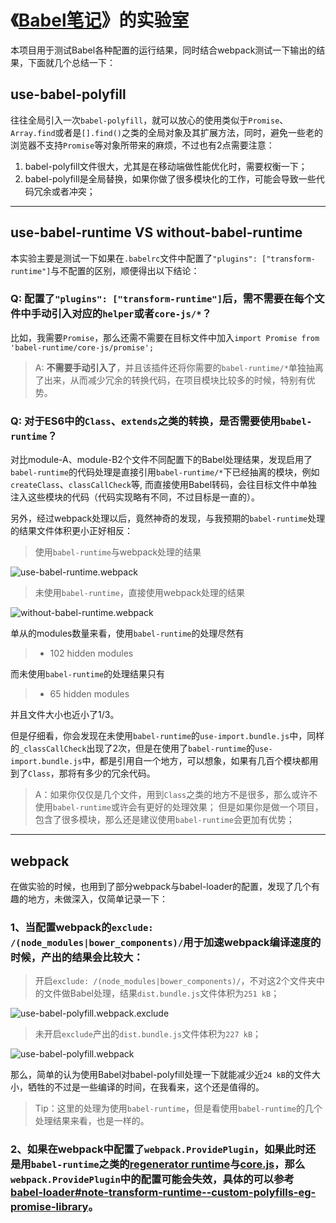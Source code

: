 # 《[Babel笔记](https://itony.net/post/babel-note.html)》的实验室

本项目用于测试Babel各种配置的运行结果，同时结合webpack测试一下输出的结果，下面就几个总结一下：

## use-babel-polyfill
往往全局引入一次`babel-polyfill`，就可以放心的使用类似于`Promise`、`Array.find`或者是`[].find()`之类的全局对象及其扩展方法，同时，避免一些老的浏览器不支持`Promise`等对象所带来的麻烦，不过也有2点需要注意：

1. babel-polyfill文件很大，尤其是在移动端做性能优化时，需要权衡一下；
2. babel-polyfill是全局替换，如果你做了很多模块化的工作，可能会导致一些代码冗余或者冲突；

------


## use-babel-runtime VS without-babel-runtime
本实验主要是测试一下如果在`.babelrc`文件中配置了`"plugins": ["transform-runtime"]`与不配置的区别，顺便得出以下结论：

### Q: 配置了`"plugins": ["transform-runtime"]`后，需不需要在每个文件中手动引入对应的`helper`或者`core-js/*`？
比如，我需要`Promise`，那么还需不需要在目标文件中加入`import Promise from 'babel-runtime/core-js/promise';`
> A: **不需要手动引入了**，并且该插件还将你需要的`babel-runtime/*`单独抽离了出来，从而减少冗余的转换代码，在项目模块比较多的时候，特别有优势。

### Q: 对于ES6中的`Class`、`extends`之类的转换，是否需要使用`babel-runtime`？
对比module-A、module-B2个文件不同配置下的Babel处理结果，发现启用了`babel-runtime`的代码处理是直接引用`babel-runtime/*`下已经抽离的模块，例如`createClass`、`classCallCheck`等, 而直接使用Babel转码，会往目标文件中单独注入这些模块的代码（代码实现略有不同，不过目标是一直的）。

另外，经过webpack处理以后，竟然神奇的发现，与我预期的`babel-runtime`处理的结果文件体积更小正好相反：
> 使用`babel-runtime`与webpack处理的结果

![use-babel-runtime.webpack](./images/use-babel-runtime.webpack.png)

> 未使用`babel-runtime`，直接使用webpack处理的结果

![without-babel-runtime.webpack](./images/without-babel-runtime.webpack.png)

单从的modules数量来看，使用`babel-runtime`的处理尽然有

> + 102 hidden modules

而未使用`babel-runtime`的处理结果只有

> + 65 hidden modules

并且文件大小也近小了1/3。

但是仔细看，你会发现在未使用`babel-runtime`的`use-import.bundle.js`中，同样的`_classCallCheck`出现了2次，但是在使用了`babel-runtime`的`use-import.bundle.js`中，都是引用自一个地方，可以想象，如果有几百个模块都用到了`Class`，那将有多少的冗余代码。

> A：如果你仅仅是几个文件，用到`Class`之类的地方不是很多，那么或许不使用`babel-runtime`或许会有更好的处理效果；
> 但是如果你是做一个项目，包含了很多模块，那么还是建议使用`babel-runtime`会更加有优势；

------


## webpack
在做实验的时候，也用到了部分webpack与babel-loader的配置，发现了几个有趣的地方，未做深入，仅简单记录一下：

### 1、当配置webpack的`exclude: /(node_modules|bower_components)/`用于加速webpack编译速度的时候，产出的结果会比较大：
> 开启`exclude: /(node_modules|bower_components)/`，不对这2个文件夹中的文件做Babel处理，结果`dist.bundle.js`文件体积为`251 kB`；

![use-babel-polyfill.webpack.exclude](./images/use-babel-polyfill.webpack.exclude.png)

> 未开启`exclude`产出的`dist.bundle.js`文件体积为`227 kB`；

![use-babel-polyfill.webpack](./images/use-babel-polyfill.webpack.png)

那么，简单的认为使用Babel对babel-polyfill处理一下就能减少近`24 kB`的文件大小，牺牲的不过是一些编译的时间，在我看来，这个还是值得的。

> Tip：这里的处理为使用`babel-runtime`，但是看使用`babel-runtime`的几个处理结果来看，也是一样的。

### 2、如果在webpack中配置了`webpack.ProvidePlugin`，如果此时还是用`babel-runtime`之类的[regenerator runtime](https://github.com/facebook/regenerator/blob/master/packages/regenerator-runtime/runtime.js)与[core.js](https://github.com/zloirock/core-js)，那么`webpack.ProvidePlugin`中的配置可能会失效，具体的可以参考[babel-loader#note-transform-runtime--custom-polyfills-eg-promise-library](https://github.com/babel/babel-loader#note-transform-runtime--custom-polyfills-eg-promise-library)。

